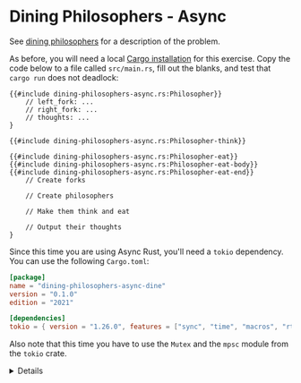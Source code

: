 # Dining Philosophers - Async

See [dining philosophers](dining-philosophers.md) for a description of the
problem.

As before, you will need a local
[Cargo installation](../../cargo/running-locally.md) for this exercise. Copy
the code below to a file called `src/main.rs`, fill out the blanks, and test
that `cargo run` does not deadlock:

<!-- File src/main.rs -->

```rust,compile_fail
{{#include dining-philosophers-async.rs:Philosopher}}
    // left_fork: ...
    // right_fork: ...
    // thoughts: ...
}

{{#include dining-philosophers-async.rs:Philosopher-think}}

{{#include dining-philosophers-async.rs:Philosopher-eat}}
{{#include dining-philosophers-async.rs:Philosopher-eat-body}}
{{#include dining-philosophers-async.rs:Philosopher-eat-end}}
    // Create forks

    // Create philosophers

    // Make them think and eat

    // Output their thoughts
}
```

Since this time you are using Async Rust, you'll need a `tokio` dependency.
You can use the following `Cargo.toml`:

<!-- File Cargo.toml -->

```toml
[package]
name = "dining-philosophers-async-dine"
version = "0.1.0"
edition = "2021"

[dependencies]
tokio = { version = "1.26.0", features = ["sync", "time", "macros", "rt-multi-thread"] }
```

Also note that this time you have to use the `Mutex` and the `mpsc` module
from the `tokio` crate.

<details>

- Can you make your implementation single-threaded?

</details>
